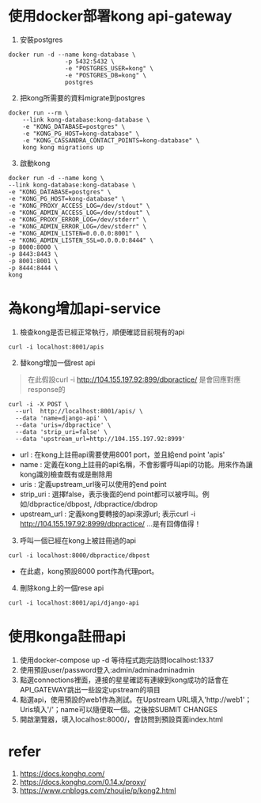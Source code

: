 # 使用docker部署kong api-gateway
1. 安裝postgres
```shell
docker run -d --name kong-database \
                -p 5432:5432 \
                -e "POSTGRES_USER=kong" \
                -e "POSTGRES_DB=kong" \
                postgres
```

2. 把kong所需要的資料migrate到postgres
```shell
docker run --rm \
    --link kong-database:kong-database \
    -e "KONG_DATABASE=postgres" \
    -e "KONG_PG_HOST=kong-database" \
    -e "KONG_CASSANDRA_CONTACT_POINTS=kong-database" \
    kong kong migrations up
```

3. 啟動kong
```shell
docker run -d --name kong \
--link kong-database:kong-database \
-e "KONG_DATABASE=postgres" \
-e "KONG_PG_HOST=kong-database" \
-e "KONG_PROXY_ACCESS_LOG=/dev/stdout" \
-e "KONG_ADMIN_ACCESS_LOG=/dev/stdout" \
-e "KONG_PROXY_ERROR_LOG=/dev/stderr" \
-e "KONG_ADMIN_ERROR_LOG=/dev/stderr" \
-e "KONG_ADMIN_LISTEN=0.0.0.0:8001" \
-e "KONG_ADMIN_LISTEN_SSL=0.0.0.0:8444" \
-p 8000:8000 \
-p 8443:8443 \
-p 8001:8001 \
-p 8444:8444 \
kong
```
# 為kong增加api-service
1. 檢查kong是否已經正常執行，順便確認目前現有的api
```shell
curl -i localhost:8001/apis
```
2. 替kong增加一個rest api
> 在此假設curl -i http://104.155.197.92:899/dbpractice/ 是會回應對應response的
```shell
curl -i -X POST \
  --url  http://localhost:8001/apis/ \
  --data 'name=django-api' \
  --data 'uris=/dbpractice' \
  --data 'strip_uri=false' \
  --data 'upstream_url=http://104.155.197.92:8999'
```
- url : 在kong上註冊api需要使用8001 port，並且給end point 'apis'
- name : 定義在kong上註冊的api名稱，不會影響呼叫api的功能。用來作為讓kong識別檢查既有或是刪除用
- uris : 定義upstream_url後可以使用的end point
- strip_uri : 選擇false，表示後面的end point都可以被呼叫。例如/dbpractice/dbpost, /dbpractice/dbdrop
- upstream_url : 定義kong要轉接的api來源url; 表示curl -i http://104.155.197.92:8999/dbpractice/ ...是有回傳值得！

3. 呼叫一個已經在kong上被註冊過的api
```shell
curl -i localhost:8000/dbpractice/dbpost
```
- 在此處，kong預設8000 port作為代理port。

4. 刪除kong上的一個rese api
```shell
curl -i localhost:8001/api/django-api
```

# 使用konga註冊api
1. 使用docker-compose up -d 等待程式跑完訪問localhost:1337
2. 使用預設user/password登入:admin/adminadminadmin
3. 點選connections裡面，連接的星星確認有連線到kong成功的話會在API_GATEWAY跳出一些設定upstream的項目
4. 點選api，使用預設的web1作為測試。在Upstream URL填入'http://web1'；Uris填入'/'；name可以隨便取一個。之後按SUBMIT CHANGES
5. 開啟瀏覽器，填入localhost:8000/，會訪問到預設頁面index.html


# refer
1. https://docs.konghq.com/
2. https://docs.konghq.com/0.14.x/proxy/
3. https://www.cnblogs.com/zhoujie/p/kong2.html
